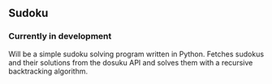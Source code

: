 ## Sudoku
### Currently in development
Will be a simple sudoku solving program written in Python. Fetches sudokus and their solutions from the dosuku API and solves them with a recursive backtracking algorithm.
